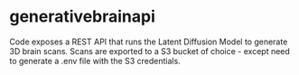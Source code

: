 # generativebrainapi
Code exposes a REST API that runs the Latent Diffusion Model to generate 3D brain scans. Scans are exported to a S3 bucket of choice - except need to generate a .env file with the S3 credentials. 